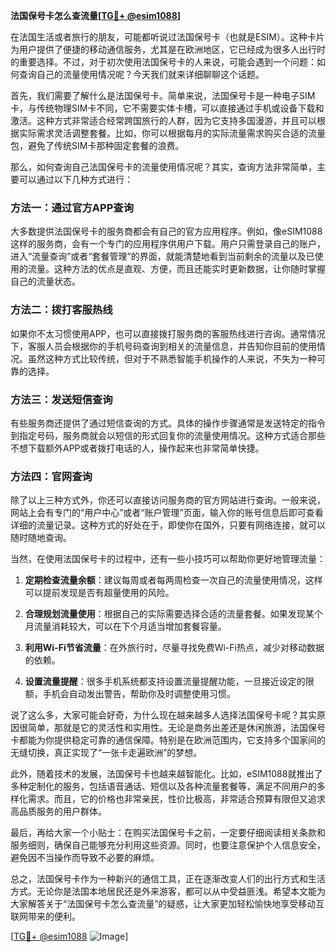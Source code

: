 **法国保号卡怎么查流量[[TG💪+ @esim1088](https://t.me/s/esim1088)]**

在法国生活或者旅行的朋友，可能都听说过法国保号卡（也就是ESIM）。这种卡片为用户提供了便捷的移动通信服务，尤其是在欧洲地区，它已经成为很多人出行时的重要选择。不过，对于初次使用法国保号卡的人来说，可能会遇到一个问题：如何查询自己的流量使用情况呢？今天我们就来详细聊聊这个话题。

首先，我们需要了解什么是法国保号卡。简单来说，法国保号卡是一种电子SIM卡，与传统物理SIM卡不同，它不需要实体卡槽，可以直接通过手机或设备下载和激活。这种方式非常适合经常跨国旅行的人群，因为它支持多国漫游，并且可以根据实际需求灵活调整套餐。比如，你可以根据每月的实际流量需求购买合适的流量包，避免了传统SIM卡那种固定套餐的浪费。

那么，如何查询自己法国保号卡的流量使用情况呢？其实，查询方法非常简单，主要可以通过以下几种方式进行：

### 方法一：通过官方APP查询

大多数提供法国保号卡的服务商都会有自己的官方应用程序。例如，像eSIM1088这样的服务商，会有一个专门的应用程序供用户下载。用户只需登录自己的账户，进入“流量查询”或者“套餐管理”的界面，就能清楚地看到当前剩余的流量以及已使用的流量。这种方法的优点是直观、方便，而且还能实时更新数据，让你随时掌握自己的流量状态。

### 方法二：拨打客服热线

如果你不太习惯使用APP，也可以直接拨打服务商的客服热线进行咨询。通常情况下，客服人员会根据你的手机号码查询到相关的流量信息，并告知你目前的使用情况。虽然这种方式比较传统，但对于不熟悉智能手机操作的人来说，不失为一种可靠的选择。

### 方法三：发送短信查询

有些服务商还提供了通过短信查询的方式。具体的操作步骤通常是发送特定的指令到指定号码，服务商就会以短信的形式回复你的流量使用情况。这种方式适合那些不想下载额外APP或者拨打电话的人，操作起来也非常简单快捷。

### 方法四：官网查询

除了以上三种方式外，你还可以直接访问服务商的官方网站进行查询。一般来说，网站上会有专门的“用户中心”或者“账户管理”页面，输入你的账号信息后即可查看详细的流量记录。这种方式的好处在于，即使你在国外，只要有网络连接，就可以随时随地查询。

当然，在使用法国保号卡的过程中，还有一些小技巧可以帮助你更好地管理流量：

1. **定期检查流量余额**：建议每周或者每两周检查一次自己的流量使用情况，这样可以提前发现是否有超量使用的风险。
   
2. **合理规划流量使用**：根据自己的实际需要选择合适的流量套餐。如果发现某个月流量消耗较大，可以在下个月适当增加套餐容量。

3. **利用Wi-Fi节省流量**：在外旅行时，尽量寻找免费Wi-Fi热点，减少对移动数据的依赖。

4. **设置流量提醒**：很多手机系统都支持设置流量提醒功能，一旦接近设定的限额，手机会自动发出警告，帮助你及时调整使用习惯。

说了这么多，大家可能会好奇，为什么现在越来越多人选择法国保号卡呢？其实原因很简单，那就是它的灵活性和实用性。无论是商务出差还是休闲旅游，法国保号卡都能为你提供稳定可靠的通信保障。特别是在欧洲范围内，它支持多个国家间的无缝切换，真正实现了“一张卡走遍欧洲”的梦想。

此外，随着技术的发展，法国保号卡也越来越智能化。比如，eSIM1088就推出了多种定制化的服务，包括语音通话、短信以及各种流量套餐等，满足不同用户的多样化需求。而且，它的价格也非常亲民，性价比极高，非常适合预算有限但又追求高品质服务的用户群体。

最后，再给大家一个小贴士：在购买法国保号卡之前，一定要仔细阅读相关条款和服务细则，确保自己能够充分利用这些资源。同时，也要注意保护个人信息安全，避免因不当操作而导致不必要的麻烦。

总之，法国保号卡作为一种新兴的通信工具，正在逐渐改变人们的出行方式和生活方式。无论你是法国本地居民还是外来游客，都可以从中受益匪浅。希望本文能为大家解答关于“法国保号卡怎么查流量”的疑惑，让大家更加轻松愉快地享受移动互联网带来的便利。

[[TG💪+ @esim1088](https://t.me/s/esim1088) ![Image](https://i.postimg.cc/4NQfJmqS/Snipaste-2025-05-13-00-14-12.png)]